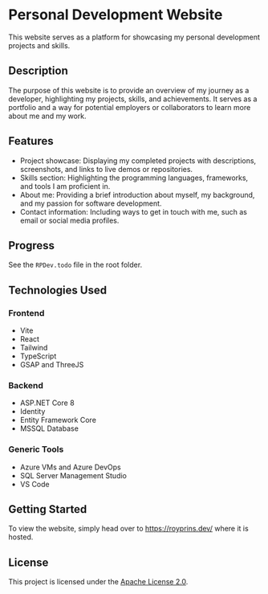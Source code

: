# Personal Development Website

This website serves as a platform for showcasing my personal development projects and skills.

## Description

The purpose of this website is to provide an overview of my journey as a developer, highlighting my projects, skills, and achievements. It serves as a portfolio and a way for potential employers or collaborators to learn more about me and my work.

## Features

- Project showcase: Displaying my completed projects with descriptions, screenshots, and links to live demos or repositories.
- Skills section: Highlighting the programming languages, frameworks, and tools I am proficient in.
- About me: Providing a brief introduction about myself, my background, and my passion for software development.
- Contact information: Including ways to get in touch with me, such as email or social media profiles.

## Progress

See the `RPDev.todo` file in the root folder.

## Technologies Used

### Frontend

- Vite
- React
- Tailwind
- TypeScript
- GSAP and ThreeJS

### Backend

- ASP.NET Core 8
- Identity
- Entity Framework Core
- MSSQL Database

### Generic Tools

- Azure VMs and Azure DevOps
- SQL Server Management Studio
- VS Code

## Getting Started

To view the website, simply head over to https://royprins.dev/ where it is hosted.

## License

This project is licensed under the [Apache License 2.0](https://www.apache.org/licenses/LICENSE-2.0.txt).
